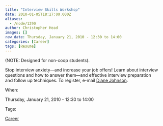 ```yaml
---
title: "Interview Skills Workshop"
date: 2010-01-05T18:27:00.000Z
aliases:
  - /node/1290
author: Christopher Head
images: []
raw_date: Thursday, January 21, 2010 - 12:30 to 14:00
categories: [Career]
tags: [Resume]
---
```


(NOTE: Designed for non-coop students).

Stop interview anxiety—and increase your job offers! Learn about interview questions and how to answer them—and effective interview preparation and follow up techniques. To register, e-mail [Diane Johnson](/cdn-cgi/l/email-protection#fe9a979f909b949196be9d8dd08b9c9dd09d9f).

When: 

Thursday, January 21, 2010 - 12:30 to 14:00

Tags: 

[Career](/career)
